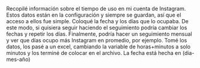 Recopilé información sobre el tiempo de uso en mi cuenta de Instagram. Estos datos están en la configuración y siempre se guardan, así que el acceso a ellos fue simple. Coloqué la fecha y los días que lo ocupaba. De este modo, si quisiera seguir haciendo el seguimiento podría cambiar los fechas y repetir los días. Finalmente, podría hacer un seguimiento mensual y ver que días ocupo más Instagram en promedio, por ejemplo. Tomé los datos, los pasé a un excel, cambiando la variable de horas+minutos a solo minutos y los terminé de colocar en el archivo. 
La fecha está hecha en (dia-mes-año)